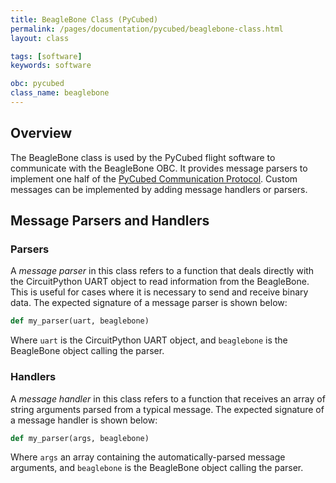 ```yaml
---
title: BeagleBone Class (PyCubed)
permalink: /pages/documentation/pycubed/beaglebone-class.html
layout: class

tags: [software]
keywords: software

obc: pycubed
class_name: beaglebone
---
```



## Overview

The BeagleBone class is used by the PyCubed flight software to communicate
with the BeagleBone OBC. It provides message parsers to implement one half
of the [PyCubed Communication Protocol](communication-protocol). Custom
messages can be implemented by adding message handlers or parsers.

## Message Parsers and Handlers


### Parsers
A _message parser_ in this class refers to a function that deals directly with
the CircuitPython UART object to read information from the BeagleBone.
This is useful for cases where it is necessary to send and receive binary data.
The expected signature of a message parser is shown below:

```python
def my_parser(uart, beaglebone)
```

Where `uart` is the CircuitPython UART object, and `beaglebone` is the BeagleBone
object calling the parser.

### Handlers

A _message handler_ in this class refers to a function that receives an array of
string arguments parsed from a typical message. The expected signature of a
message handler is shown below:

```python
def my_parser(args, beaglebone)
```

Where `args` an array containing the automatically-parsed message arguments,
and `beaglebone` is the BeagleBone object calling the parser.
